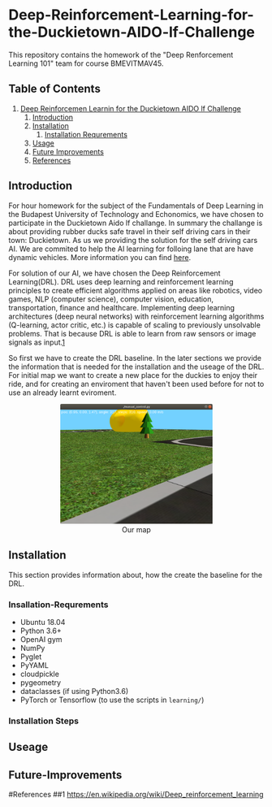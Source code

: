 # Deep-Reinforcement-Learning-for-the-Duckietown-AIDO-lf-Challenge

This repository contains the homework of the "Deep Renforcement Learning 101" team for course BMEVITMAV45.

## Table of Contents
1. [Deep Reinforcemen Learnin for the Duckietown AIDO lf  Challenge](#Deep-Reinforcement-Learning-for-the-Duckietown-AIDO-lf-Challenge)
    1. [Introduction](#Introduction)
    2. [Installation](#Installation)
       1. [Installation Requrements](#Insallation-Requrements)
    3. [Usage](#Usage)
    4. [Future Improvements](#Future-Improvements)
    5. [References](#References)

## Introduction
For hour homework for the subject of the Fundamentals of Deep Learning in the Budapest University of Technology and Echonomics, we have chosen to participate in the Duckietown Aido lf challange. In summary the challange is about providing rubber ducks safe travel in their self driving cars in their town: Duckietown. As us we providing the solution for the self driving cars AI. We are commited to help the AI learning for folloing lane that are have dynamic vehicles. More information you can find [here](https://www.duckietown.org/research/ai-driving-olympics). 
 
For solution of our AI, we have chosen the Deep Reinforcement Learning(DRL). DRL uses deep learning and reinforcement learning principles to create efficient algorithms applied on areas like robotics, video games, NLP (computer science), computer vision, education, transportation, finance and healthcare. Implementing deep learning architectures (deep neural networks) with reinforcement learning algorithms (Q-learning, actor critic, etc.) is capable of scaling to previously unsolvable problems. That is because DRL is able to learn from raw sensors or image signals as input.[1](#1)



So first we have to create the DRL baseline.
In the later sections we provide the information that is needed for the installation and the useage of the DRL.
For initial map we want to create a new place for the duckies to enjoy their ride, and for creating an enviroment that haven't been used before for not to use an already learnt eviroment.

<p align="center">
<img src="media/mymap.png" width="300px"><br>
Our map
</p>
 
## Installation

This section provides information about, how the create the baseline for the DRL.

### Insallation-Requrements

- Ubuntu 18.04
- Python 3.6+
- OpenAI gym
- NumPy
- Pyglet
- PyYAML
- cloudpickle
- pygeometry
- dataclasses (if using Python3.6)
- PyTorch or Tensorflow (to use the scripts in `learning/`)

### Installation Steps 



## Useage   

## Future-Improvements

#References
##1 https://en.wikipedia.org/wiki/Deep_reinforcement_learning
